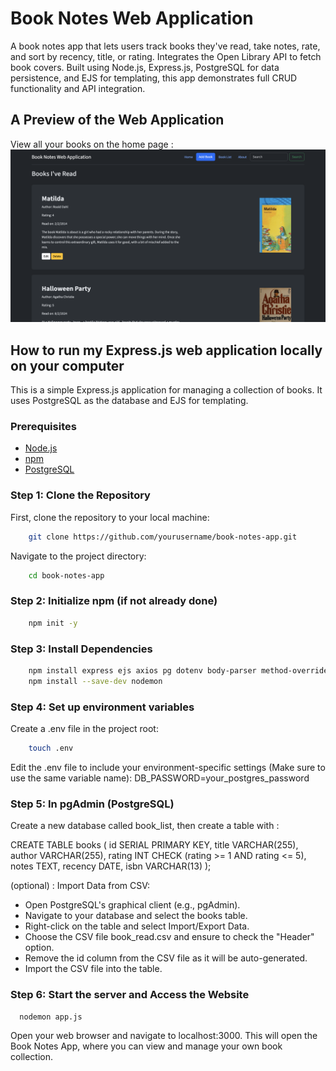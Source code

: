 # Book Notes Web Application
A book notes app that lets users track books they've read, take notes, rate, and sort by recency, title, or rating. Integrates the Open Library API to fetch book covers. Built using Node.js, Express.js, PostgreSQL for data persistence, and EJS for templating, this app demonstrates full CRUD functionality and API integration.

## A Preview of the Web Application

View all your books on the home page : 
![Preview of my website](https://github.com/aditiingle/book-notes-app/blob/developer/home.png)

## How to run my Express.js web application locally on your computer 

This is a simple Express.js application for managing a collection of books. It uses PostgreSQL as the database and EJS for templating.

### Prerequisites

- [Node.js](https://nodejs.org/) 
- [npm](https://www.npmjs.com/) 
- [PostgreSQL](https://www.postgresql.org/)

### Step 1: Clone the Repository

First, clone the repository to your local machine:

```bash
    git clone https://github.com/yourusername/book-notes-app.git
```

Navigate to the project directory:
```bash
    cd book-notes-app
```

### Step 2: Initialize npm (if not already done)
```bash
    npm init -y
```

### Step 3: Install Dependencies
```bash
    npm install express ejs axios pg dotenv body-parser method-override
    npm install --save-dev nodemon
```

### Step 4: Set up environment variables

Create a .env file in the project root:
```bash
    touch .env
```

Edit the .env file to include your environment-specific settings (Make sure to use the same variable name):
DB_PASSWORD=your_postgres_password

### Step 5: In pgAdmin (PostgreSQL)

Create a new database called book_list, then create a table with : 

CREATE TABLE books (
    id SERIAL PRIMARY KEY,
    title VARCHAR(255),
    author VARCHAR(255),
    rating INT CHECK (rating >= 1 AND rating <= 5),
    notes TEXT,
    recency DATE,
    isbn VARCHAR(13)
);

(optional) : Import Data from CSV:

* Open PostgreSQL's graphical client (e.g., pgAdmin).
* Navigate to your database and select the books table.
* Right-click on the table and select Import/Export Data.
* Choose the CSV file book_read.csv and ensure to check the "Header" option.
* Remove the id column from the CSV file as it will be auto-generated.
* Import the CSV file into the table.

### Step 6: Start the server and Access the Website
```bash
  nodemon app.js
```
Open your web browser and navigate to localhost:3000. This will open the Book Notes App, where you can view and manage your own book collection.




